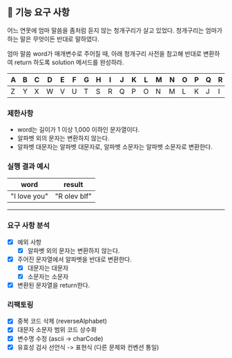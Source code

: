 ## 🚀 기능 요구 사항

어느 연못에 엄마 말씀을 좀처럼 듣지 않는 청개구리가 살고 있었다. 청개구리는 엄마가 하는 말은 무엇이든 반대로 말하였다.

엄마 말씀 word가 매개변수로 주어질 때, 아래 청개구리 사전을 참고해 반대로 변환하여 return 하도록 solution 메서드를 완성하라.

| A   | B   | C   | D   | E   | F   | G   | H   | I   | J   | K   | L   | M   | N   | O   | P   | Q   | R   | S   | T   | U   | V   | W   | X   | Y   | Z   |
| --- | --- | --- | --- | --- | --- | --- | --- | --- | --- | --- | --- | --- | --- | --- | --- | --- | --- | --- | --- | --- | --- | --- | --- | --- | --- |
| Z   | Y   | X   | W   | V   | U   | T   | S   | R   | Q   | P   | O   | N   | M   | L   | K   | J   | I   | H   | G   | F   | E   | D   | C   | B   | A   |

### 제한사항

- word는 길이가 1 이상 1,000 이하인 문자열이다.
- 알파벳 외의 문자는 변환하지 않는다.
- 알파벳 대문자는 알파벳 대문자로, 알파벳 소문자는 알파벳 소문자로 변환한다.

### 실행 결과 예시

| word         | result       |
| ------------ | ------------ |
| "I love you" | "R olev blf" |

---

### 요구 사항 분석

- [x] 예외 사항
  - [x] 알파벳 외의 문자는 변환하지 않는다.
- [x] 주어진 문자열에서 알파벳을 반대로 변환한다.
  - [x] 대문자는 대문자
  - [x] 소문자는 소문자
- [x] 변환된 문자열을 return한다.

### 리팩토링

- [x] 중복 코드 삭제 (reverseAlphabet)
- [x] 대문자 소문자 범위 코드 상수화
- [x] 변수명 수정 (ascii -> charCode)
- [x] 유효성 검사 선언식 -> 표현식 (다른 문제와 컨벤션 통일)
